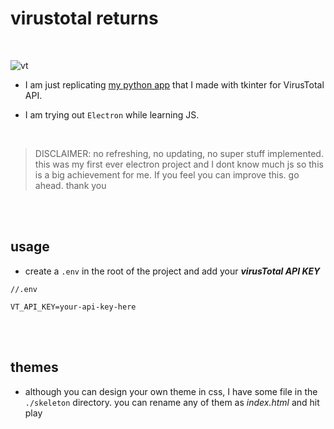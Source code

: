 # virustotal returns

<br>

![vt](./.git/vt.png)


- I am just replicating [my python app](https://github.com/hail0hydra/pyVTFile) that I made with tkinter for VirusTotal API.


- I am trying out `Electron` while learning JS.

<br>

> DISCLAIMER: no refreshing, no updating, no super stuff implemented. this was my first ever electron project and I dont know much js so this is a big achievement for me. If you feel you can improve this. go ahead. thank you


<br>
<br>



## usage


- create a `.env` in the root of the project and add your ___virusTotal API KEY___


```
//.env

VT_API_KEY=your-api-key-here
```


<br>
<br>

## themes

- although you can design your own theme in css, I have some file in the `./skeleton` directory. you can rename any of them as _index.html_ and hit play


